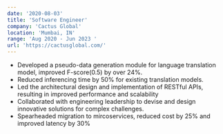 ```yaml
---
date: '2020-08-03'
title: 'Software Engineer'
company: 'Cactus Global'
location: 'Mumbai, IN'
range: 'Aug 2020 - Jun 2023 '
url: 'https://cactusglobal.com/'
---
```


- Developed a pseudo-data generation module for language translation model, improved F-score(0.5) by over 24%.
- Reduced inferencing time by 50% for existing translation models.
- Led the architectural design and implementation of RESTful APIs, resulting in improved performance and scalability
- Collaborated with engineering leadership to devise and design innovative solutions for complex challenges.
- Spearheaded migration to mircoservices, reduced cost by 25% and improved latency by 30%
